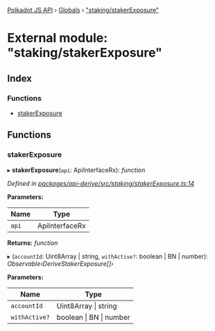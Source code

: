 [Polkadot JS API](../README.md) › [Globals](../globals.md) › ["staking/stakerExposure"](_staking_stakerexposure_.md)

# External module: "staking/stakerExposure"

## Index

### Functions

* [stakerExposure](_staking_stakerexposure_.md#stakerexposure)

## Functions

###  stakerExposure

▸ **stakerExposure**(`api`: ApiInterfaceRx): *function*

*Defined in [packages/api-derive/src/staking/stakerExposure.ts:14](https://github.com/polkadot-js/api/blob/82addc4f6a/packages/api-derive/src/staking/stakerExposure.ts#L14)*

**Parameters:**

Name | Type |
------ | ------ |
`api` | ApiInterfaceRx |

**Returns:** *function*

▸ (`accountId`: Uint8Array | string, `withActive?`: boolean | BN | number): *Observable‹DeriveStakerExposure[]›*

**Parameters:**

Name | Type |
------ | ------ |
`accountId` | Uint8Array &#124; string |
`withActive?` | boolean &#124; BN &#124; number |
